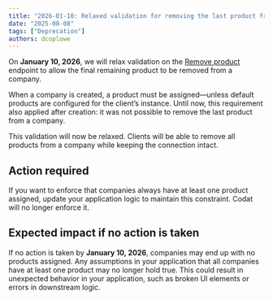 ```yaml
---
title: "2026-01-10: Relaxed validation for removing the last product from a company"
date: "2025-08-08"
tags: ["Deprecation"]
authors: dcoplowe
---
```


On **January 10, 2026**, we will relax validation on the [Remove product](/platform-api#/operations/remove-product) endpoint to allow the final remaining product to be removed from a company.

<!--truncate-->

When a company is created, a product must be assigned—unless default products are configured for the client’s instance. Until now, this requirement also applied after creation: it was not possible to remove the last product from a company.

This validation will now be relaxed. Clients will be able to remove all products from a company while keeping the connection intact.

## Action required

If you want to enforce that companies always have at least one product assigned, update your application logic to maintain this constraint. Codat will no longer enforce it.

## Expected impact if no action is taken

If no action is taken by **January 10, 2026**, companies may end up with no products assigned. Any assumptions in your application that all companies have at least one product may no longer hold true. This could result in unexpected behavior in your application, such as broken UI elements or errors in downstream logic.
